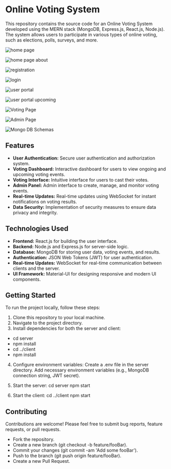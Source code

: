 # Online Voting System

This repository contains the source code for an Online Voting System developed using the MERN stack (MongoDB, Express.js, React.js, Node.js). The system allows users to participate in various types of online voting, such as elections, polls, surveys, and more.

![home page](https://github.com/gurneeshs/Online-Voting-System/assets/99495469/780a5cea-75a6-4990-bf7c-a2018f509ed9)

![home page about](https://github.com/gurneeshs/Online-Voting-System/assets/99495469/5f6284a8-cd6d-4063-bc09-47f44b34bd09)

![registration](https://github.com/gurneeshs/Online-Voting-System/assets/99495469/5348d29b-d02e-430a-91bb-f384048d916f)

![login](https://github.com/gurneeshs/Online-Voting-System/assets/99495469/5d49a581-d416-4f28-9b0d-9b704a0fa2a7)

![user portal](https://github.com/gurneeshs/Online-Voting-System/assets/99495469/16070394-2e9a-40a9-9dbc-dfb3e98d9140)

![user portal upcoming](https://github.com/gurneeshs/Online-Voting-System/assets/99495469/3976ca1e-9cc5-404c-9d78-ac34abb3dae0)

![Voting Page](https://github.com/gurneeshs/Online-Voting-System/assets/99495469/87e968bd-bc63-4bf6-913a-9a33b93485a8)

![Admin Page](https://github.com/gurneeshs/Online-Voting-System/assets/99495469/bb45ae97-7fe7-4bf4-884c-b98e9ea2f53b)

![Mongo DB Schemas](https://github.com/gurneeshs/Online-Voting-System/assets/99495469/03c8ca6c-1719-4f99-bdfe-129419d60c91)






## Features
- **User Authentication:** Secure user authentication and authorization system.
- **Voting Dashboard:** Interactive dashboard for users to view ongoing and upcoming voting events.
- **Voting Interface:** Intuitive interface for users to cast their votes.
- **Admin Panel:** Admin interface to create, manage, and monitor voting events.
- **Real-time Updates:** Real-time updates using WebSocket for instant notifications on voting results.
- **Data Security:** Implementation of security measures to ensure data privacy and integrity.

## Technologies Used
- **Frontend:** React.js for building the user interface.
- **Backend:** Node.js and Express.js for server-side logic.
- **Database:** MongoDB for storing user data, voting events, and results.
- **Authentication:** JSON Web Tokens (JWT) for user authentication.
- **Real-time Updates:** WebSocket for real-time communication between clients and the server.
- **UI Framework:** Material-UI for designing responsive and modern UI components.

## Getting Started
To run the project locally, follow these steps:

1. Clone this repository to your local machine.
2. Navigate to the project directory.
3. Install dependencies for both the server and client:
  - cd server
  - npm install
  - cd ../client
  - npm install

4. Configure environment variables:
Create a .env file in the server directory.
Add necessary environment variables (e.g., MongoDB connection string, JWT secret).

5. Start the server:
cd server
npm start

6. Start the client:
cd ../client
npm start

## Contributing
Contributions are welcome! Please feel free to submit bug reports, feature requests, or pull requests.

- Fork the repository.
- Create a new branch (git checkout -b feature/fooBar).
- Commit your changes (git commit -am 'Add some fooBar').
- Push to the branch (git push origin feature/fooBar).
- Create a new Pull Request.
